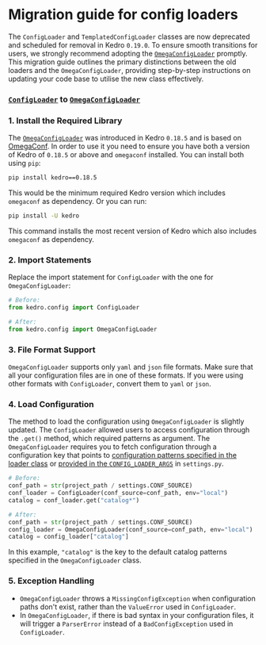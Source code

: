 # Migration guide for config loaders
The `ConfigLoader` and `TemplatedConfigLoader` classes are now deprecated and scheduled for removal in Kedro `0.19.0`. To ensure smooth transitions for users, we strongly recommend adopting the [`OmegaConfigLoader`](/kedro.config.OmegaConfigLoader) promptly.
This migration guide outlines the primary distinctions between the old loaders and the `OmegaConfigLoader`, providing step-by-step instructions on updating your code base to utilise the new class effectively.

### [`ConfigLoader`](/kedro.config.ConfigLoader) to [`OmegaConfigLoader`](/kedro.config.OmegaConfigLoader)

### 1. Install the Required Library
The [`OmegaConfigLoader`](advanced_configuration.md#omegaconfigloader) was introduced in Kedro `0.18.5` and is based on [OmegaConf](https://omegaconf.readthedocs.io/). In order to use it you need to ensure you have both a version of Kedro of `0.18.5` or above and `omegaconf` installed.
You can install both using `pip`:

```bash
pip install kedro==0.18.5
```
This would be the minimum required Kedro version which includes `omegaconf` as dependency.
Or you can run:
```bash
pip install -U kedro
```

This command installs the most recent version of Kedro which also includes `omegaconf` as dependency.

### 2. Import Statements
Replace the import statement for `ConfigLoader` with the one for `OmegaConfigLoader`:

```python
# Before:
from kedro.config import ConfigLoader

# After:
from kedro.config import OmegaConfigLoader
```

### 3. File Format Support
`OmegaConfigLoader` supports only `yaml` and `json` file formats. Make sure that all your configuration files are in one of these formats. If you were using other formats with `ConfigLoader`, convert them to `yaml` or `json`.

### 4. Load Configuration
The method to load the configuration using `OmegaConfigLoader` is slightly updated. The `ConfigLoader` allowed users to access configuration through the `.get()` method, which required patterns as argument.
The `OmegaConfigLoader` requires you to fetch configuration through a configuration key that points to [configuration patterns specified in the loader class](configuration_basics.md#configuration-patterns) or [provided in the `CONFIG_LOADER_ARGS`](advanced_configuration.md#how-to-change-which-configuration-files-are-loaded) in `settings.py`.

```python
# Before:
conf_path = str(project_path / settings.CONF_SOURCE)
conf_loader = ConfigLoader(conf_source=conf_path, env="local")
catalog = conf_loader.get("catalog*")

# After:
conf_path = str(project_path / settings.CONF_SOURCE)
config_loader = OmegaConfigLoader(conf_source=conf_path, env="local")
catalog = config_loader["catalog"]
```

In this example, `"catalog"` is the key to the default catalog patterns specified in the `OmegaConfigLoader` class.

### 5. Exception Handling
* `OmegaConfigLoader` throws a `MissingConfigException` when configuration paths don't exist, rather than the `ValueError` used in `ConfigLoader`.
* In `OmegaConfigLoader`, if there is bad syntax in your configuration files, it will trigger a `ParserError` instead of a `BadConfigException` used in `ConfigLoader`.
